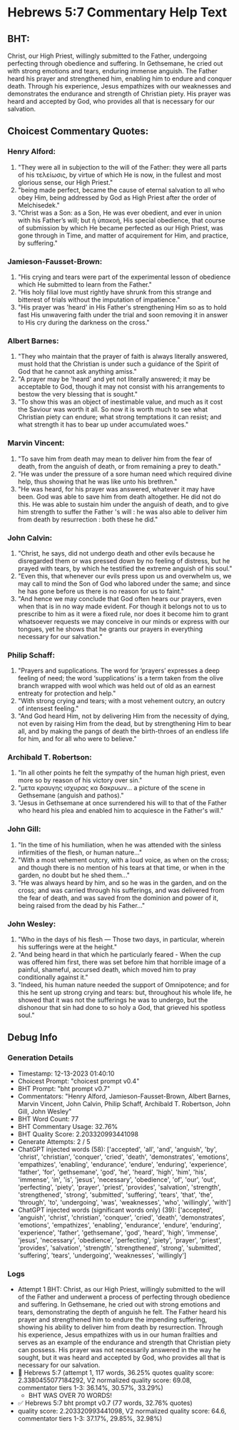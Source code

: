 # Hebrews 5:7 Commentary Help Text

## BHT:
Christ, our High Priest, willingly submitted to the Father, undergoing perfecting through obedience and suffering. In Gethsemane, he cried out with strong emotions and tears, enduring immense anguish. The Father heard his prayer and strengthened him, enabling him to endure and conquer death. Through his experience, Jesus empathizes with our weaknesses and demonstrates the endurance and strength of Christian piety. His prayer was heard and accepted by God, who provides all that is necessary for our salvation.

## Choicest Commentary Quotes:
### Henry Alford:
1. "They were all in subjection to the will of the Father: they were all parts of his τελείωσις, by virtue of which He is now, in the fullest and most glorious sense, our High Priest."
2. "being made perfect, became the cause of eternal salvation to all who obey Him, being addressed by God as High Priest after the order of Melchisedek."
3. "Christ was a Son: as a Son, He was ever obedient, and ever in union with his Father’s will; but ἡ ὑπακοή, His special obedience, that course of submission by which He became perfected as our High Priest, was gone through in Time, and matter of acquirement for Him, and practice, by suffering."

### Jamieson-Fausset-Brown:
1. "His crying and tears were part of the experimental lesson of obedience which He submitted to learn from the Father."
2. "His holy filial love must rightly have shrunk from this strange and bitterest of trials without the imputation of impatience."
3. "His prayer was 'heard' in His Father's strengthening Him so as to hold fast His unwavering faith under the trial and soon removing it in answer to His cry during the darkness on the cross."

### Albert Barnes:
1. "They who maintain that the prayer of faith is always literally answered, must hold that the Christian is under such a guidance of the Spirit of God that he cannot ask anything amiss."
2. "A prayer may be 'heard' and yet not literally answered; it may be acceptable to God, though it may not consist with his arrangements to bestow the very blessing that is sought."
3. "To show this was an object of inestimable value, and much as it cost the Saviour was worth it all. So now it is worth much to see what Christian piety can endure; what strong temptations it can resist; and what strength it has to bear up under accumulated woes."

### Marvin Vincent:
1. "To save him from death may mean to deliver him from the fear of death, from the anguish of death, or from remaining a prey to death."
2. "He was under the pressure of a sore human need which required divine help, thus showing that he was like unto his brethren."
3. "He was heard, for his prayer was answered, whatever it may have been. God was able to save him from death altogether. He did not do this. He was able to sustain him under the anguish of death, and to give him strength to suffer the Father 's will : he was also able to deliver him from death by resurrection : both these he did."

### John Calvin:
1. "Christ, he says, did not undergo death and other evils because he disregarded them or was pressed down by no feeling of distress, but he prayed with tears, by which he testified the extreme anguish of his soul."
2. "Even this, that whenever our evils press upon us and overwhelm us, we may call to mind the Son of God who labored under the same; and since he has gone before us there is no reason for us to faint."
3. "And hence we may conclude that God often hears our prayers, even when that is in no way made evident. For though it belongs not to us to prescribe to him as it were a fixed rule, nor does it become him to grant whatsoever requests we may conceive in our minds or express with our tongues, yet he shows that he grants our prayers in everything necessary for our salvation."

### Philip Schaff:
1. "Prayers and supplications. The word for ‘prayers’ expresses a deep feeling of need; the word ‘supplications’ is a term taken from the olive branch wrapped with wool which was held out of old as an earnest entreaty for protection and help."
2. "With strong crying and tears; with a most vehement outcry, an outcry of intensest feeling."
3. "And God heard Him, not by delivering Him from the necessity of dying, not even by raising Him from the dead, but by strengthening Him to bear all, and by making the pangs of death the birth-throes of an endless life for him, and for all who were to believe."

### Archibald T. Robertson:
1. "In all other points he felt the sympathy of the human high priest, even more so by reason of his victory over sin."
2. "μετα κραυγης ισχυρας κα δακρυων... a picture of the scene in Gethsemane (anguish and pathos)."
3. "Jesus in Gethsemane at once surrendered his will to that of the Father who heard his plea and enabled him to acquiesce in the Father's will."

### John Gill:
1. "In the time of his humiliation, when he was attended with the sinless infirmities of the flesh, or human nature..."
2. "With a most vehement outcry, with a loud voice, as when on the cross; and though there is no mention of his tears at that time, or when in the garden, no doubt but he shed them..."
3. "He was always heard by him, and so he was in the garden, and on the cross; and was carried through his sufferings, and was delivered from the fear of death, and was saved from the dominion and power of it, being raised from the dead by his Father..."

### John Wesley:
1. "Who in the days of his flesh — Those two days, in particular, wherein his sufferings were at the height."
2. "And being heard in that which he particularly feared - When the cup was offered him first, there was set before him that horrible image of a painful, shameful, accursed death, which moved him to pray conditionally against it."
3. "Indeed, his human nature needed the support of Omnipotence; and for this he sent up strong crying and tears: but, throughout his whole life, he showed that it was not the sufferings he was to undergo, but the dishonour that sin had done to so holy a God, that grieved his spotless soul."


## Debug Info
### Generation Details
- Timestamp: 12-13-2023 01:40:10
- Choicest Prompt: "choicest prompt v0.4"
- BHT Prompt: "bht prompt v0.7"
- Commentators: "Henry Alford, Jamieson-Fausset-Brown, Albert Barnes, Marvin Vincent, John Calvin, Philip Schaff, Archibald T. Robertson, John Gill, John Wesley"
- BHT Word Count: 77
- BHT Commentary Usage: 32.76%
- BHT Quality Score: 2.203320993441098
- Generate Attempts: 2 / 5
- ChatGPT injected words (58):
	['accepted', 'all', 'and', 'anguish', 'by', 'christ', 'christian', 'conquer', 'cried', 'death', 'demonstrates', 'emotions', 'empathizes', 'enabling', 'endurance', 'endure', 'enduring', 'experience', 'father', 'for', 'gethsemane', 'god', 'he', 'heard', 'high', 'him', 'his', 'immense', 'in', 'is', 'jesus', 'necessary', 'obedience', 'of', 'our', 'out', 'perfecting', 'piety', 'prayer', 'priest', 'provides', 'salvation', 'strength', 'strengthened', 'strong', 'submitted', 'suffering', 'tears', 'that', 'the', 'through', 'to', 'undergoing', 'was', 'weaknesses', 'who', 'willingly', 'with']
- ChatGPT injected words (significant words only) (39):
	['accepted', 'anguish', 'christ', 'christian', 'conquer', 'cried', 'death', 'demonstrates', 'emotions', 'empathizes', 'enabling', 'endurance', 'endure', 'enduring', 'experience', 'father', 'gethsemane', 'god', 'heard', 'high', 'immense', 'jesus', 'necessary', 'obedience', 'perfecting', 'piety', 'prayer', 'priest', 'provides', 'salvation', 'strength', 'strengthened', 'strong', 'submitted', 'suffering', 'tears', 'undergoing', 'weaknesses', 'willingly']

### Logs
- Attempt 1 BHT: Christ, as our High Priest, willingly submitted to the will of the Father and underwent a process of perfecting through obedience and suffering. In Gethsemane, he cried out with strong emotions and tears, demonstrating the depth of anguish he felt. The Father heard his prayer and strengthened him to endure the impending suffering, showing his ability to deliver him from death by resurrection. Through his experience, Jesus empathizes with us in our human frailties and serves as an example of the endurance and strength that Christian piety can possess. His prayer was not necessarily answered in the way he sought, but it was heard and accepted by God, who provides all that is necessary for our salvation.
- 🔄 Hebrews 5:7 (attempt 1, 117 words, 36.25% quotes quality score: 2.3380455077184292, V2 normalized quality score: 69.08, commentator tiers 1-3: 36.14%, 30.57%, 33.29%) 
	- BHT WAS OVER 70 WORDS!
- ✅ Hebrews 5:7 bht prompt v0.7 (77 words, 32.76% quotes)
- quality score: 2.203320993441098, V2 normalized quality score: 64.6, commentator tiers 1-3: 37.17%, 29.85%, 32.98%)